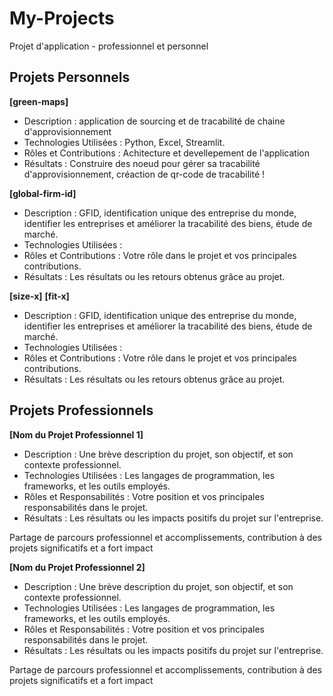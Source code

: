 # My-Projects
Projet d'application - professionnel et personnel

## Projets Personnels

**[green-maps]**
- Description : application de sourcing et de tracabilité de chaine d'approvisionnement
- Technologies Utilisées : Python, Excel, Streamlit.
- Rôles et Contributions : Achitecture et devellepement de l'application
- Résultats : Construire des noeud pour gérer sa tracabilité d'approvisionnement, créaction de qr-code de tracabilité !

**[global-firm-id]**
- Description : GFID, identification unique des entreprise du monde, identifier les entreprises et améliorer la tracabilité des biens, étude de marché.
- Technologies Utilisées : 
- Rôles et Contributions : Votre rôle dans le projet et vos principales contributions.
- Résultats : Les résultats ou les retours obtenus grâce au projet.

**[size-x]** **[fit-x]**
- Description : GFID, identification unique des entreprise du monde, identifier les entreprises et améliorer la tracabilité des biens, étude de marché.
- Technologies Utilisées : 
- Rôles et Contributions : Votre rôle dans le projet et vos principales contributions.
- Résultats : Les résultats ou les retours obtenus grâce au projet.

## Projets Professionnels

**[Nom du Projet Professionnel 1]**
- Description : Une brève description du projet, son objectif, et son contexte professionnel.
- Technologies Utilisées : Les langages de programmation, les frameworks, et les outils employés.
- Rôles et Responsabilités : Votre position et vos principales responsabilités dans le projet.
- Résultats : Les résultats ou les impacts positifs du projet sur l'entreprise.

Partage de parcours professionnel et accomplissements, contribution à des projets significatifs et a fort impact


**[Nom du Projet Professionnel 2]**
- Description : Une brève description du projet, son objectif, et son contexte professionnel.
- Technologies Utilisées : Les langages de programmation, les frameworks, et les outils employés.
- Rôles et Responsabilités : Votre position et vos principales responsabilités dans le projet.
- Résultats : Les résultats ou les impacts positifs du projet sur l'entreprise.

Partage de parcours professionnel et accomplissements, contribution à des projets significatifs et a fort impact
